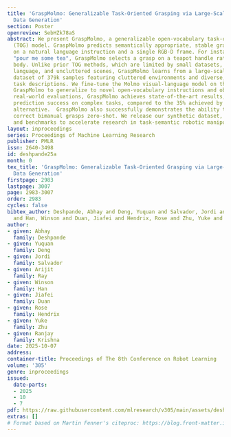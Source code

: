 ```yaml
---
title: 'GraspMolmo: Generalizable Task-Oriented Grasping via Large-Scale Synthetic
  Data Generation'
section: Poster
openreview: SebHZk78aS
abstract: We present GraspMolmo, a generalizable open-vocabulary task-oriented grasping
  (TOG) model. GraspMolmo predicts semantically appropriate, stable grasps conditioned
  on a natural language instruction and a single RGB-D frame. For instance, given
  "pour me some tea", GraspMolmo selects a grasp on a teapot handle rather than its
  body. Unlike prior TOG methods, which are limited by small datasets, simplistic
  language, and uncluttered scenes, GraspMolmo learns from a large-scale synthetic
  dataset of 379k samples featuring cluttered environments and diverse, realistic
  task descriptions. We fine-tune the Molmo visual-language model on this data, enabling
  GraspMolmo to generalize to novel open-vocabulary instructions and objects. In challenging
  real-world evaluations, GraspMolmo achieves state-of-the-art results, with a 70%
  prediction success on complex tasks, compared to the 35% achieved by the next best
  alternative.  GraspMolmo also successfully demonstrates the ability to predict semantically
  correct bimanual grasps zero-shot. We release our synthetic dataset, code, model,
  and benchmarks to accelerate research in task-semantic robotic manipulation.
layout: inproceedings
series: Proceedings of Machine Learning Research
publisher: PMLR
issn: 2640-3498
id: deshpande25a
month: 0
tex_title: 'GraspMolmo: Generalizable Task-Oriented Grasping via Large-Scale Synthetic
  Data Generation'
firstpage: 2983
lastpage: 3007
page: 2983-3007
order: 2983
cycles: false
bibtex_author: Deshpande, Abhay and Deng, Yuquan and Salvador, Jordi and Ray, Arijit
  and Han, Winson and Duan, Jiafei and Hendrix, Rose and Zhu, Yuke and Krishna, Ranjay
author:
- given: Abhay
  family: Deshpande
- given: Yuquan
  family: Deng
- given: Jordi
  family: Salvador
- given: Arijit
  family: Ray
- given: Winson
  family: Han
- given: Jiafei
  family: Duan
- given: Rose
  family: Hendrix
- given: Yuke
  family: Zhu
- given: Ranjay
  family: Krishna
date: 2025-10-07
address:
container-title: Proceedings of The 8th Conference on Robot Learning
volume: '305'
genre: inproceedings
issued:
  date-parts:
  - 2025
  - 10
  - 7
pdf: https://raw.githubusercontent.com/mlresearch/v305/main/assets/deshpande25a/deshpande25a.pdf
extras: []
# Format based on Martin Fenner's citeproc: https://blog.front-matter.io/posts/citeproc-yaml-for-bibliographies/
---
```

